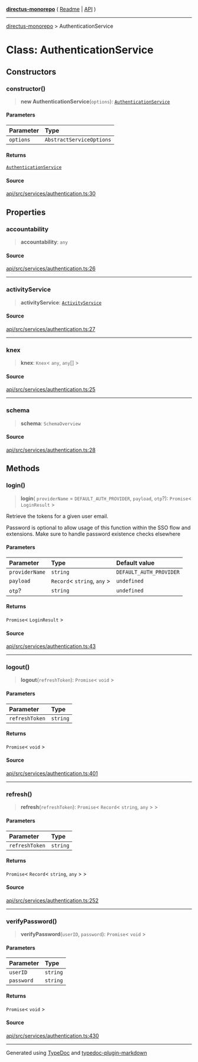[**directus-monorepo**](../README.md) ( [Readme](../README.md) \| [API](../API.md) )

---

[directus-monorepo](../API.md) > AuthenticationService

# Class: AuthenticationService

## Constructors

### constructor()

> **new AuthenticationService**(`options`): [`AuthenticationService`](class.AuthenticationService.md)

#### Parameters

| Parameter | Type                     |
| :-------- | :----------------------- |
| `options` | `AbstractServiceOptions` |

#### Returns

[`AuthenticationService`](class.AuthenticationService.md)

#### Source

[api/src/services/authentication.ts:30](https://github.com/directus/directus/blob/67c008df3/api/src/services/authentication.ts#L30)

## Properties

### accountability

> **accountability**: `any`

#### Source

[api/src/services/authentication.ts:26](https://github.com/directus/directus/blob/67c008df3/api/src/services/authentication.ts#L26)

---

### activityService

> **activityService**: [`ActivityService`](class.ActivityService.md)

#### Source

[api/src/services/authentication.ts:27](https://github.com/directus/directus/blob/67c008df3/api/src/services/authentication.ts#L27)

---

### knex

> **knex**: `Knex`\< `any`, `any`[] \>

#### Source

[api/src/services/authentication.ts:25](https://github.com/directus/directus/blob/67c008df3/api/src/services/authentication.ts#L25)

---

### schema

> **schema**: `SchemaOverview`

#### Source

[api/src/services/authentication.ts:28](https://github.com/directus/directus/blob/67c008df3/api/src/services/authentication.ts#L28)

## Methods

### login()

> **login**( `providerName` = `DEFAULT_AUTH_PROVIDER`, `payload`, `otp`?): `Promise`\< `LoginResult` \>

Retrieve the tokens for a given user email.

Password is optional to allow usage of this function within the SSO flow and extensions. Make sure to handle password
existence checks elsewhere

#### Parameters

| Parameter      | Type                          | Default value           |
| :------------- | :---------------------------- | :---------------------- |
| `providerName` | `string`                      | `DEFAULT_AUTH_PROVIDER` |
| `payload`      | `Record`\< `string`, `any` \> | `undefined`             |
| `otp`?         | `string`                      | `undefined`             |

#### Returns

`Promise`\< `LoginResult` \>

#### Source

[api/src/services/authentication.ts:43](https://github.com/directus/directus/blob/67c008df3/api/src/services/authentication.ts#L43)

---

### logout()

> **logout**(`refreshToken`): `Promise`\< `void` \>

#### Parameters

| Parameter      | Type     |
| :------------- | :------- |
| `refreshToken` | `string` |

#### Returns

`Promise`\< `void` \>

#### Source

[api/src/services/authentication.ts:401](https://github.com/directus/directus/blob/67c008df3/api/src/services/authentication.ts#L401)

---

### refresh()

> **refresh**(`refreshToken`): `Promise`\< `Record`\< `string`, `any` \> \>

#### Parameters

| Parameter      | Type     |
| :------------- | :------- |
| `refreshToken` | `string` |

#### Returns

`Promise`\< `Record`\< `string`, `any` \> \>

#### Source

[api/src/services/authentication.ts:252](https://github.com/directus/directus/blob/67c008df3/api/src/services/authentication.ts#L252)

---

### verifyPassword()

> **verifyPassword**(`userID`, `password`): `Promise`\< `void` \>

#### Parameters

| Parameter  | Type     |
| :--------- | :------- |
| `userID`   | `string` |
| `password` | `string` |

#### Returns

`Promise`\< `void` \>

#### Source

[api/src/services/authentication.ts:430](https://github.com/directus/directus/blob/67c008df3/api/src/services/authentication.ts#L430)

---

Generated using [TypeDoc](https://typedoc.org/) and
[typedoc-plugin-markdown](https://www.npmjs.com/package/typedoc-plugin-markdown)
